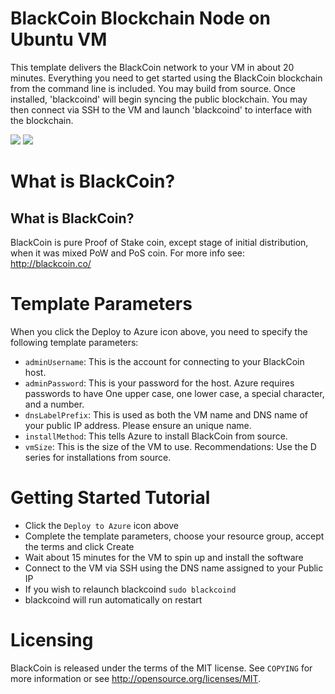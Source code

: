 # BlackCoin Blockchain Node on Ubuntu VM

This template delivers the BlackCoin network to your VM in about 20 minutes.  Everything you need to get started using the BlackCoin blockchain from the command line is included. 
You may build from source.  Once installed, 'blackcoind' will begin syncing the public blockchain. 
You may then connect via SSH to the VM and launch 'blackcoind' to interface with the blockchain.

<a href="https://portal.azure.com/#create/Microsoft.Template/uri/https%3A%2F%2Fraw.githubusercontent.com%2FAzure%2Fazure-quickstart-templates%2Fmaster%2Fblackcoin-blockchain-ubuntu%2Fazuredeploy.json" target="_blank"><img src="http://azuredeploy.net/deploybutton.png"/></a>
<a href="http://armviz.io/#/?load=https%3A%2F%2Fraw.githubusercontent.com%2FAzure%2Fazure-quickstart-templates%2Fmaster%2Fblackcoin-blockchain-ubuntu%2Fazuredeploy.json" target="_blank"><img src="http://armviz.io/visualizebutton.png"/></a>

# What is BlackCoin?

What is BlackCoin?
----------------

BlackCoin is pure Proof of Stake coin, except stage of initial distribution, when it was mixed PoW and PoS coin.
For more info see: http://blackcoin.co/

# Template Parameters

When you click the Deploy to Azure icon above, you need to specify the following template parameters:

* `adminUsername`: This is the account for connecting to your BlackCoin host.
* `adminPassword`: This is your password for the host.  Azure requires passwords to have One upper case, one lower case, a special character, and a number.
* `dnsLabelPrefix`: This is used as both the VM name and DNS name of your public IP address.  Please ensure an unique name.
* `installMethod`: This tells Azure to install BlackCoin from source.
* `vmSize`: This is the size of the VM to use.  Recommendations: Use the D series for installations from source.

# Getting Started Tutorial

* Click the `Deploy to Azure` icon above
* Complete the template parameters, choose your resource group, accept the terms and click Create
* Wait about 15 minutes for the VM to spin up and install the software
* Connect to the VM via SSH using the DNS name assigned to your Public IP
* If you wish to relaunch blackcoind `sudo blackcoind`
* blackcoind will run automatically on restart

# Licensing

BlackCoin is released under the terms of the MIT license. See `COPYING` for more information or see http://opensource.org/licenses/MIT.
